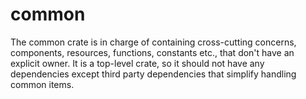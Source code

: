 # common

The common crate is in charge of containing cross-cutting concerns, components, resources, functions, constants etc., that don't have an explicit owner. It is a top-level crate, so it should not have any dependencies except third party dependencies that simplify handling common items.